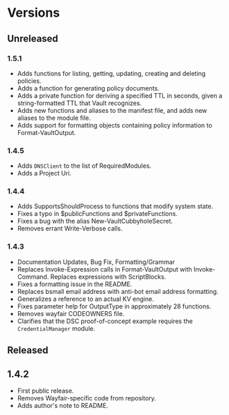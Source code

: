 
# Versions

## Unreleased

### 1.5.1
* Adds functions for listing, getting, updating, creating and deleting policies.
* Adds a function for generating policy documents.
* Adds a private function for deriving a specified TTL in seconds, given a string-formatted TTL that Vault recognizes.
* Adds new functions and aliases to the manifest file, and adds new aliases to the module file.
* Adds support for formatting objects containing policy information to Format-VaultOutput.

### 1.4.5
* Adds `DNSClient` to the list of RequiredModules.
* Adds a Project Uri.

### 1.4.4
* Adds SupportsShouldProcess to functions that modify system state.
* Fixes a typo in $publicFunctions and $privateFunctions.
* Fixes a bug with the alias New-VaultCubbyholeSecret.
* Removes errant Write-Verbose calls.

### 1.4.3
* Documentation Updates, Bug Fix, Formatting/Grammar
* Replaces Invoke-Expression calls in Format-VaultOutput with Invoke-Command. Replaces expressions with ScriptBlocks.
* Fixes a formatting issue in the README.
* Replaces bsmall email address with anti-bot email address formatting.
* Generalizes a reference to an actual KV engine.
* Fixes parameter help for OutputType in approximately 28 functions.
* Removes wayfair CODEOWNERS file.
* Clarifies that the DSC proof-of-concept example requires the `CredentialManager` module.

## Released

## 1.4.2

* First public release.
* Removes Wayfair-specific code from repository.
* Adds author's note to README.